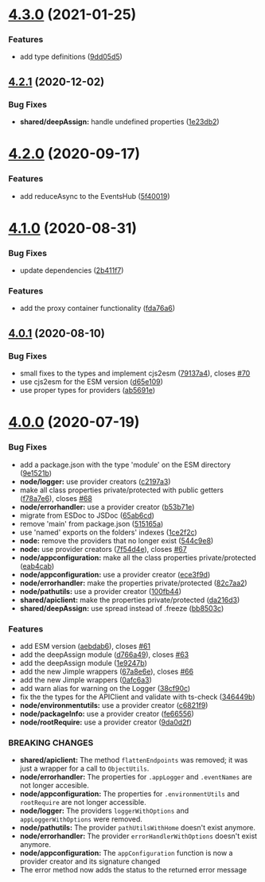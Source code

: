 # [4.3.0](https://github.com/homer0/wootils/compare/4.2.1...4.3.0) (2021-01-25)


### Features

* add type definitions ([9dd05d5](https://github.com/homer0/wootils/commit/9dd05d5bb747580b00b7332b71287090acbd27d2))

## [4.2.1](https://github.com/homer0/wootils/compare/4.2.0...4.2.1) (2020-12-02)


### Bug Fixes

* **shared/deepAssign:** handle undefined properties ([1e23db2](https://github.com/homer0/wootils/commit/1e23db282147c4105f0964c93d52d660386be6fd))

# [4.2.0](https://github.com/homer0/wootils/compare/4.1.0...4.2.0) (2020-09-17)


### Features

* add reduceAsync to the EventsHub ([5f40019](https://github.com/homer0/wootils/commit/5f4001932c994730e32465bba4ad7f8c35722a11))

# [4.1.0](https://github.com/homer0/wootils/compare/4.0.1...4.1.0) (2020-08-31)


### Bug Fixes

* update dependencies ([2b411f7](https://github.com/homer0/wootils/commit/2b411f7c1643f9764649370e35056d536c6a0bf2))


### Features

* add the proxy container functionality ([fda76a6](https://github.com/homer0/wootils/commit/fda76a6e85529c6be144a6e416e7392f8357f849))

## [4.0.1](https://github.com/homer0/wootils/compare/4.0.0...4.0.1) (2020-08-10)


### Bug Fixes

* small fixes to the types and implement cjs2esm ([79137a4](https://github.com/homer0/wootils/commit/79137a41dc5233281cd6455ab20fe95f992d257f)), closes [#70](https://github.com/homer0/wootils/issues/70)
* use cjs2esm for the ESM version ([d65e109](https://github.com/homer0/wootils/commit/d65e109067b8713cfcb4d82930d54aaa4eebd628))
* use proper types for providers ([ab5691e](https://github.com/homer0/wootils/commit/ab5691e8a92da50d6ed5b6d924fc3892890c80d7))

# [4.0.0](https://github.com/homer0/wootils/compare/3.0.4...4.0.0) (2020-07-19)


### Bug Fixes

* add a package.json with the type 'module' on the ESM directory ([9e1521b](https://github.com/homer0/wootils/commit/9e1521b374e92bcdbd282e46d530325b4d21d2e7))
* **node/logger:** use provider creators ([c2197a3](https://github.com/homer0/wootils/commit/c2197a36a5abf223bdce48daaea1d05996b1162c))
* make all class properties private/protected with public getters ([f78a7e6](https://github.com/homer0/wootils/commit/f78a7e667c54c7c3d8e86c061c0fe6bd360b1617)), closes [#68](https://github.com/homer0/wootils/issues/68)
* **node/errorhandler:** use a provider creator ([b53b71e](https://github.com/homer0/wootils/commit/b53b71eab3f020f6b5f36e5b52961b45bc7a5958))
* migrate from ESDoc to JSDoc ([65ab6cd](https://github.com/homer0/wootils/commit/65ab6cdaa69b79fca64efc6af458a5ae4d662661))
* remove 'main' from package.json ([515165a](https://github.com/homer0/wootils/commit/515165a0837489a3302eaba8754321dd363f9dea))
* use 'named' exports on the folders' indexes ([1ce2f2c](https://github.com/homer0/wootils/commit/1ce2f2ce0af6ac16a2b19a5be06b0966220b7990))
* **node:** remove the providers that no longer exist ([544c9e8](https://github.com/homer0/wootils/commit/544c9e81e9798bf343346b064bf41b20551da9d6))
* **node:** use provider creators ([7f54d4e](https://github.com/homer0/wootils/commit/7f54d4e662b9510bd91fe68a3a2e8b51c9fb8327)), closes [#67](https://github.com/homer0/wootils/issues/67)
* **node/appconfiguration:** make all the class properties private/protected ([eab4cab](https://github.com/homer0/wootils/commit/eab4cab9f4ac8eb60b2fc58fec9542174a648e33))
* **node/appconfiguration:** use a provider creator ([ece3f9d](https://github.com/homer0/wootils/commit/ece3f9d2c3fd7061ca780bd821616628f8f238e3))
* **node/errorhandler:** make the properties private/protected ([82c7aa2](https://github.com/homer0/wootils/commit/82c7aa27dd5fe0bda2994a3af4e7970dad46adf2))
* **node/pathutils:** use a provider creator ([100fb44](https://github.com/homer0/wootils/commit/100fb449d953f2bfd1ef2d6af11d735c5cae9a71))
* **shared/apiclient:** make the properties private/protected ([da216d3](https://github.com/homer0/wootils/commit/da216d328e50e08c91846cecdaec2e7cbb0335fc))
* **shared/deepAssign:** use spread instead of .freeze ([bb8503c](https://github.com/homer0/wootils/commit/bb8503cc835c90c6d1f2e208a2827daf0039c302))


### Features

* add ESM version ([aebdab6](https://github.com/homer0/wootils/commit/aebdab60f774ba97bffad356c8d4cad783230d0c)), closes [#61](https://github.com/homer0/wootils/issues/61)
* add the deepAssign module ([d766a49](https://github.com/homer0/wootils/commit/d766a490c93aa654113a41762c607b6601095c6d)), closes [#63](https://github.com/homer0/wootils/issues/63)
* add the deepAssign module ([1e9247b](https://github.com/homer0/wootils/commit/1e9247b8d9bf5a5165f8a5cee9a28437aab5b08f))
* add the new Jimple wrappers ([67a8e6e](https://github.com/homer0/wootils/commit/67a8e6e71015d6ffc3007e089afac6dddb13298e)), closes [#66](https://github.com/homer0/wootils/issues/66)
* add the new Jimple wrappers ([0afc6a3](https://github.com/homer0/wootils/commit/0afc6a35c50c3f4c31fed5159280f4b84bf7e855))
* add warn alias for warning on the Logger ([38cf90c](https://github.com/homer0/wootils/commit/38cf90c09bccf4ecb09d2ebf8ceac00b611e61fb))
* fix the the types for the APIClient and validate with ts-check ([346449b](https://github.com/homer0/wootils/commit/346449bb8775b1438c35e7bf982f7d3ffb0e37d5))
* **node/environmentutils:** use a provider creator ([c6821f9](https://github.com/homer0/wootils/commit/c6821f925f97bc01d5d706ffdb937beb96ebb3bb))
* **node/packageInfo:** use a provider creator ([fe66556](https://github.com/homer0/wootils/commit/fe66556d65ffe7e85d6c48272c277dd8bc4ef986))
* **node/rootRequire:** use a provider creator ([9da0d2f](https://github.com/homer0/wootils/commit/9da0d2fb4e0974b556c5967d41105e5740f210b2))


### BREAKING CHANGES

* **shared/apiclient:** The method `flattenEndpoints` was removed; it was just a wrapper for a call to
`ObjectUtils`.
* **node/errorhandler:** The properties for `.appLogger` and `.eventNames` are not longer accesible.
* **node/appconfiguration:** The properties for `.environmentUtils` and `rootRequire` are not longer accessible.
* **node/logger:** The providers `loggerWithOptions` and `appLoggerWithOptions` were removed.
* **node/pathutils:** The provider `pathUtilsWithHome` doesn't exist anymore.
* **node/errorhandler:** The provider `errorHandlerWithOptions` doesn't exist anymore.
* **node/appconfiguration:** The `appConfiguration` function is now a provider creator and its signature changed
* The error method now adds the status to the returned error message
